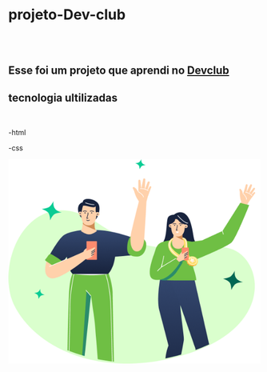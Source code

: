 <h1>projeto-Dev-club</h1>
<br>
<br>
<h2>Esse foi um projeto que aprendi no <a href="https://rodolfomori.com.br/devclub">Devclub</a></h2>
<h2>tecnologia ultilizadas</h2>
<br>
<p>-html</p>
<p>-css</p>


<img src ="https://github.com/camilaribeiroanalistati-maker/projeto-dev-club/blob/master/logo1.png.png?raw=true"/>
